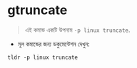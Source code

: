 # gtruncate

> এই কমান্ড একটি উপনাম `-p linux truncate`.

- মূল কমান্ডের জন্য ডকুমেন্টেশন দেখুন:

`tldr -p linux truncate`
